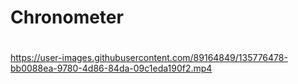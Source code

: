 # Chronometer
# 

https://user-images.githubusercontent.com/89164849/135776478-bb0088ea-9780-4d86-84da-09c1eda190f2.mp4
